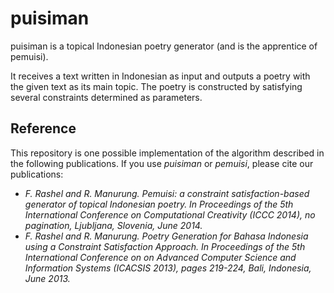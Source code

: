# puisiman
puisiman is a topical Indonesian poetry generator (and is the apprentice of pemuisi).

It receives a text written in Indonesian as input and outputs a poetry with the given text as its main topic.
The poetry is constructed by satisfying several constraints determined as parameters.

## Reference
This repository is one possible implementation of the algorithm described in the following publications.
If you use *puisiman* or *pemuisi*, please cite our publications:
- _F. Rashel and R. Manurung. Pemuisi: a constraint satisfaction-based generator of topical Indonesian poetry. In Proceedings of the 5th International Conference on Computational Creativity (ICCC 2014), no pagination, Ljubljana, Slovenia, June 2014._
- _F. Rashel and R. Manurung. Poetry Generation for Bahasa Indonesia using a Constraint Satisfaction Approach. In Proceedings of the 5th International Conference on on Advanced Computer Science and Information Systems (ICACSIS 2013), pages 219-224, Bali, Indonesia, June 2013._
